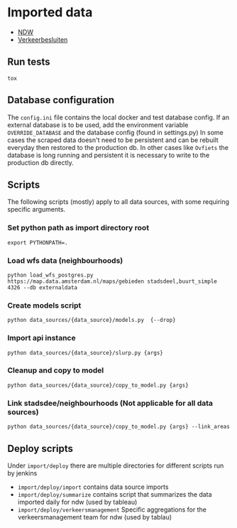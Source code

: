 Imported data
=============

* [NDW](data_sources/ndw/README.md)
* [Verkeerbesluiten](data_sources/trafficorder/README.md)


## Run tests
```
tox
```

## Database configuration

The `config.ini` file contains the local docker and test database config. If an external database is to be used, add the environment variable `OVERRIDE_DATABASE` and the database config (found in settings.py)
In some cases the scraped data doesn't need to be persistent and can be rebuilt everyday then restored to the production db. In other cases like `Ovfiets` the database is long running and persistent it is necessary to write to the production db directly.


## Scripts

The following scripts (mostly) apply to all data sources, with some requiring specific arguments.

### Set python path as import directory root

```
export PYTHONPATH=.
```

### Load wfs data (neighbourhoods)

```
python load_wfs_postgres.py https://map.data.amsterdam.nl/maps/gebieden stadsdeel,buurt_simple 4326 --db externaldata
```

### Create models script

```
python data_sources/{data_source}/models.py  {--drop}
```

### Import api instance
```
python data_sources/{data_source}/slurp.py {args}
```

### Cleanup and copy to model
```
python data_sources/{data_source}/copy_to_model.py {args}
```

### Link stadsdee/neighbourhoods (Not applicable for all data sources)
```
python data_sources/{data_source}/copy_to_model.py {args} --link_areas
```

## Deploy scripts

Under `import/deploy` there are multiple directories for different scripts run by jenkins

- `import/deploy/import` contains data source imports
- `import/deploy/summarize` contains script that summarizes the data imported daily for ndw (used by tableau)
- `import/deploy/verkeersmanagement` Specific aggregations for the verkeersmanagement team for ndw (used by tablau)
